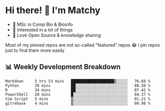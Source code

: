 # Hi there! 👋 I'm Matchy

- 🧬 MSc in Comp Bio & Bioinfo
- 🎈 Interested in a lot of things
- 💜 Love Open Source & knowledge sharing

Most of my pinned repos are not so-called "featured" repos 😂 I pin repos just to find them more easily

## 📊 Weekly Development Breakdown

<!--START_SECTION:waka-->

```text
Markdown     5 hrs 53 mins   ███████████████████▒░░░░░   76.68 %
Python       38 mins         ██░░░░░░░░░░░░░░░░░░░░░░░   08.30 %
R            34 mins         ██░░░░░░░░░░░░░░░░░░░░░░░   07.42 %
PowerShell   20 mins         █░░░░░░░░░░░░░░░░░░░░░░░░   04.37 %
Vim Script   5 mins          ▒░░░░░░░░░░░░░░░░░░░░░░░░   01.21 %
gitrebase    4 mins          ▒░░░░░░░░░░░░░░░░░░░░░░░░   00.98 %
```

<!--END_SECTION:waka-->
